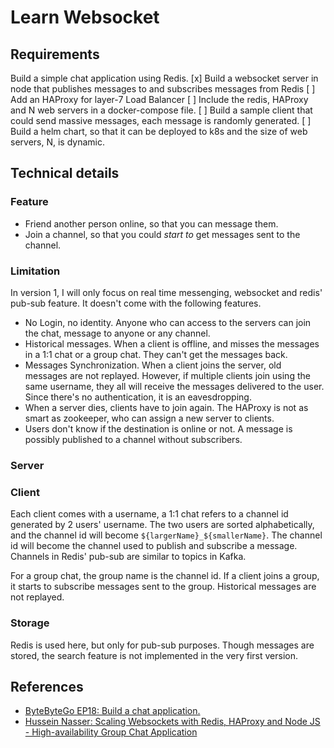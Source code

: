 # Learn Websocket

## Requirements

Build a simple chat application using Redis.
[x] Build a websocket server in node that publishes messages to and subscribes messages from Redis
[ ] Add an HAProxy for layer-7 Load Balancer
[ ] Include the redis, HAProxy and N web servers in a docker-compose file.
[ ] Build a sample client that could send massive messages, each message is randomly generated.
[ ] Build a helm chart, so that it can be deployed to k8s and the size of web servers, N, is dynamic.

## Technical details

### Feature

- Friend another person online, so that you can message them. 
- Join a channel, so that you could *start to* get messages sent to the channel.

### Limitation
In version 1, I will only focus on real time messenging, websocket and redis' pub-sub feature. It doesn't come with the following features.

- No Login, no identity. Anyone who can access to the servers can join the chat, message to anyone or any channel.
- Historical messages. When a client is offline, and misses the messages in a 1:1 chat or a group chat. They can't get the messages back.
- Messages Synchronization. When a client joins the server, old messages are not replayed. However, if multiple clients join using the same username, they all will receive the messages delivered to the user. Since there's no authentication, it is an eavesdropping.
- When a server dies, clients have to join again. The HAProxy is not as smart as zookeeper, who can assign a new server to clients.
- Users don't know if the destination is online or not. A message is possibly published to a channel without subscribers.

### Server

### Client
Each client comes with a username, a 1:1 chat refers to a channel id generated by 2 users' username. The two users are sorted alphabetically, and the channel id will become `${largerName}_${smallerName}`. The channel id will become the channel used to publish and subscribe a message. Channels in Redis' pub-sub are similar to topics in Kafka.

For a group chat, the group name is the channel id. If a client joins a group, it starts to subscribe messages sent to the group. Historical messages are not replayed.

### Storage
Redis is used here, but only for pub-sub purposes. Though messages are stored, the search feature is not implemented in the very first version.

## References
- [ByteByteGo EP18: Build a chat application.](https://blog.bytebytego.com/p/ep18-build-a-chat-application-also)
- [Hussein Nasser: Scaling Websockets with Redis, HAProxy and Node JS - High-availability Group Chat Application](https://www.youtube.com/watch?v=gzIcGhJC8hA)

